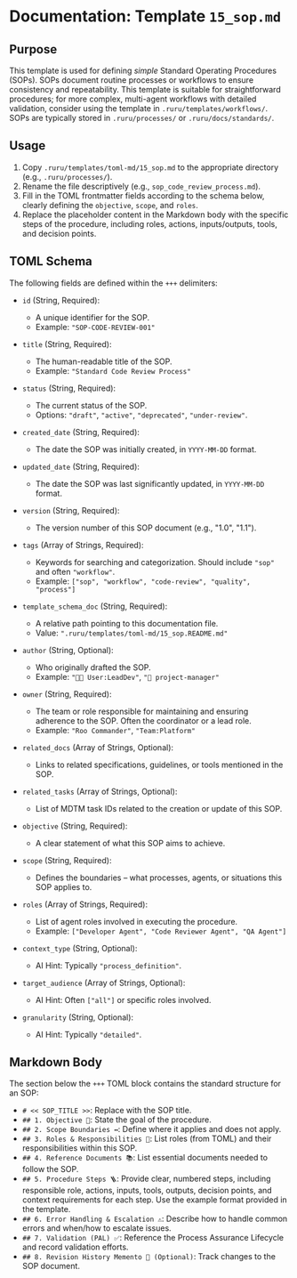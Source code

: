 # Documentation: Template `15_sop.md`

## Purpose

This template is used for defining *simple* Standard Operating Procedures (SOPs). SOPs document routine processes or workflows to ensure consistency and repeatability. This template is suitable for straightforward procedures; for more complex, multi-agent workflows with detailed validation, consider using the template in `.ruru/templates/workflows/`. SOPs are typically stored in `.ruru/processes/` or `.ruru/docs/standards/`.

## Usage

1.  Copy `.ruru/templates/toml-md/15_sop.md` to the appropriate directory (e.g., `.ruru/processes/`).
2.  Rename the file descriptively (e.g., `sop_code_review_process.md`).
3.  Fill in the TOML frontmatter fields according to the schema below, clearly defining the `objective`, `scope`, and `roles`.
4.  Replace the placeholder content in the Markdown body with the specific steps of the procedure, including roles, actions, inputs/outputs, tools, and decision points.

## TOML Schema

The following fields are defined within the `+++` delimiters:

*   `id` (String, Required):
    *   A unique identifier for the SOP.
    *   Example: `"SOP-CODE-REVIEW-001"`

*   `title` (String, Required):
    *   The human-readable title of the SOP.
    *   Example: `"Standard Code Review Process"`

*   `status` (String, Required):
    *   The current status of the SOP.
    *   Options: `"draft"`, `"active"`, `"deprecated"`, `"under-review"`.

*   `created_date` (String, Required):
    *   The date the SOP was initially created, in `YYYY-MM-DD` format.

*   `updated_date` (String, Required):
    *   The date the SOP was last significantly updated, in `YYYY-MM-DD` format.

*   `version` (String, Required):
    *   The version number of this SOP document (e.g., "1.0", "1.1").

*   `tags` (Array of Strings, Required):
    *   Keywords for searching and categorization. Should include `"sop"` and often `"workflow"`.
    *   Example: `["sop", "workflow", "code-review", "quality", "process"]`

*   `template_schema_doc` (String, Required):
    *   A relative path pointing to this documentation file.
    *   Value: `".ruru/templates/toml-md/15_sop.README.md"`

*   `author` (String, Optional):
    *   Who originally drafted the SOP.
    *   Example: `"🧑‍💻 User:LeadDev"`, `"🤖 project-manager"`

*   `owner` (String, Required):
    *   The team or role responsible for maintaining and ensuring adherence to the SOP. Often the coordinator or a lead role.
    *   Example: `"Roo Commander"`, `"Team:Platform"`

*   `related_docs` (Array of Strings, Optional):
    *   Links to related specifications, guidelines, or tools mentioned in the SOP.

*   `related_tasks` (Array of Strings, Optional):
    *   List of MDTM task IDs related to the creation or update of this SOP.

*   `objective` (String, Required):
    *   A clear statement of what this SOP aims to achieve.

*   `scope` (String, Required):
    *   Defines the boundaries – what processes, agents, or situations this SOP applies to.

*   `roles` (Array of Strings, Required):
    *   List of agent roles involved in executing the procedure.
    *   Example: `["Developer Agent", "Code Reviewer Agent", "QA Agent"]`

*   `context_type` (String, Optional):
    *   AI Hint: Typically `"process_definition"`.

*   `target_audience` (Array of Strings, Optional):
    *   AI Hint: Often `["all"]` or specific roles involved.

*   `granularity` (String, Optional):
    *   AI Hint: Typically `"detailed"`.

## Markdown Body

The section below the `+++` TOML block contains the standard structure for an SOP:

*   `# << SOP_TITLE >>`: Replace with the SOP title.
*   `## 1. Objective 🎯`: State the goal of the procedure.
*   `## 2. Scope Boundaries ↔️`: Define where it applies and does not apply.
*   `## 3. Roles & Responsibilities 👤`: List roles (from TOML) and their responsibilities within this SOP.
*   `## 4. Reference Documents 📚`: List essential documents needed to follow the SOP.
*   `## 5. Procedure Steps 🪜`: Provide clear, numbered steps, including responsible role, actions, inputs, tools, outputs, decision points, and context requirements for each step. Use the example format provided in the template.
*   `## 6. Error Handling & Escalation ⚠️`: Describe how to handle common errors and when/how to escalate issues.
*   `## 7. Validation (PAL) ✅`: Reference the Process Assurance Lifecycle and record validation efforts.
*   `## 8. Revision History Memento 📜 (Optional)`: Track changes to the SOP document.
